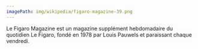 ```yaml
---
imagePath: img/wikipedia/figaro-magazine-39.png
---
```


Le Figaro Magazine est un magazine supplément hebdomadaire du quotidien Le Figaro, fondé en 1978 par Louis Pauwels et paraissant chaque vendredi.
